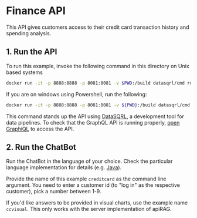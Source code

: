 # Finance API

This API gives customers access to their credit card transaction history and spending analysis.

## 1. Run the API

To run this example, invoke the following command in this directory on Unix based systems
```bash
docker run -it -p 8888:8888 -p 8081:8081 -v $PWD:/build datasqrl/cmd run creditcard.sqrl creditcard.graphqls
```

If you are on windows using Powershell, run the following:
```bash
docker run -it -p 8888:8888 -p 8081:8081 -v ${PWD}:/build datasqrl/cmd run creditcard.sqrl creditcard.graphqls
```

This command stands up the API using [DataSQRL](https://www.datasqrl.com/), a development tool
for data pipelines. To check that the GraphQL API is running properly, [open GraphiQL](http://localhost:8888/graphiql/) to access the API.

## 2. Run the ChatBot

Run the ChatBot in the language of your choice. Check the particular language implementation for details (e.g. [Java](../../java/)).

Provide the name of this example `creditcard` as the command line argument.
You need to enter a customer id (to "log in" as the respective customer), pick a number between 1-9.

If you'd like answers to be provided in visual charts, use the example name `ccvisual`. This only works with the server implementation of apiRAG.
